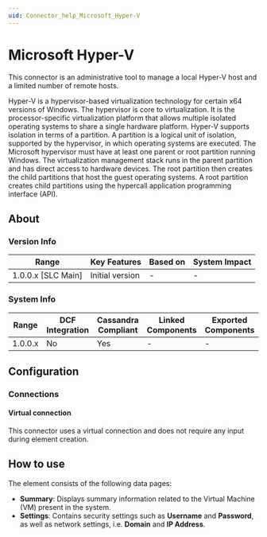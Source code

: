 ```yaml
---
uid: Connector_help_Microsoft_Hyper-V
---
```


# Microsoft Hyper-V

This connector is an administrative tool to manage a local Hyper-V host and a limited number of remote hosts.

Hyper-V is a hypervisor-based virtualization technology for certain x64 versions of Windows. The hypervisor is core to virtualization. It is the processor-specific virtualization platform that allows multiple isolated operating systems to share a single hardware platform. Hyper-V supports isolation in terms of a partition. A partition is a logical unit of isolation, supported by the hypervisor, in which operating systems are executed. The Microsoft hypervisor must have at least one parent or root partition running Windows.
The virtualization management stack runs in the parent partition and has direct access to hardware devices. The root partition then creates the child partitions that host the guest operating systems. A root partition creates child partitions using the hypercall application programming interface (API).

## About

### Version Info

| Range                | Key Features     | Based on     | System Impact     |
|----------------------|------------------|--------------|-------------------|
| 1.0.0.x [SLC Main]   | Initial version  | -            | -                 |

### System Info

| Range     | DCF Integration     | Cassandra Compliant     | Linked Components     | Exported Components     |
|-----------|---------------------|-------------------------|-----------------------|-------------------------|
| 1.0.0.x   | No                  | Yes                     | -                     | -                       |

## Configuration

### Connections

#### Virtual connection

This connector uses a virtual connection and does not require any input during element creation.

## How to use

The element consists of the following data pages:

- **Summary**: Displays summary information related to the Virtual Machine (VM) present in the system.
- **Settings**: Contains security settings such as **Username** and **Password**, as well as network settings, i.e. **Domain** and **IP Address**.

